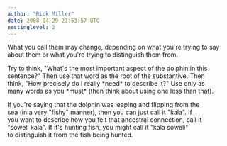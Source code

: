 ```yaml
---
author: "Rick Miller"
date: 2008-04-29 21:53:57 UTC
nestinglevel: 2
---
```

What you call them may change, depending on what you're trying to say  
about them or what you're trying to distinguish them from.  
  
Try to think, "What's the most important aspect of the dolphin in this  
sentence?" Then use that word as the root of the substantive. Then  
think, "How precisely do I really \*need\* to describe it?" Use only as  
many words as you \*must\* (then think about using one less than that).  
  
If you're saying that the dolphin was leaping and flipping from the  
sea (in a very "fishy" manner), then you can just call it "kala". If  
you want to describe how you felt that ancestral connection, call it  
"soweli kala". If it's hunting fish, you might call it "kala soweli"  
to distinguish it from the fish being hunted.
